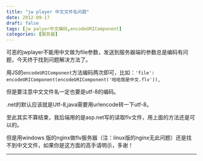 ```yaml
---
title: "jw player 中文文件名问题"
date: 2012-09-17
draft: false
tags: [jw palyer中文编码,encodeURIComponent]
categories: [服务器]
---
```


可恶的jwplayer不能用中文做为file参数，发送到服务器端的参数总是编码有问题，今天终于找到问题解决方法了。

用JS的<code>encodeURIComponent</code>方法编码两次即可，比如：<code>&#39;file&#39;: encodeURIComponent(encodeURIComponent(&#39;哈哈我是中文.flv&#39;)),</code> 

但是要注意中文文件名一定也要是utf-8的编码。

.net的默认应该就是Utf-8,java需要用urlencode转一下utf-8。

至此其实不算结束，我后端用的是asp.net写的读取flv文件，用上面的方法还是可以的。

但是用windows 版的nginx做flv服务器（注：linux版的nginx无此问题）还是找不到中文文件，如果你是这方面的高手请明示，多谢！
 
- - -
 